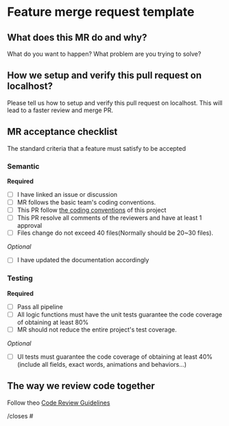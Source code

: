 # Feature merge request template

## What does this MR do and why?

What do you want to happen? What problem are you trying to solve?

## How we setup and verify this pull request on localhost?
Please tell us how to setup and verify this pull request on localhost. This will lead to a faster review and merge PR.

## MR acceptance checklist
The standard criteria that a feature must satisfy to be accepted


### Semantic

**Required**

- [ ] I have linked an issue or discussion
- [ ] MR follows the basic team's coding conventions.
- [ ] This PR follow [the coding conventions](../../docs/coding-convention.md) of this project
- [ ] This PR resolve all comments of the reviewers and have at least 1 approval
- [ ] Files change do not exceed 40 files(Normally should be 20~30 files).

*Optional*
- [ ] I have updated the documentation accordingly

### Testing

**Required**
- [ ] Pass all pipeline
- [ ] All logic functions must have the unit tests guarantee the code coverage of obtaining at least 80%
- [ ] MR should not reduce the entire project's test coverage.

*Optional*

- [ ] UI tests must guarantee the code coverage of obtaining at least 40%(include all fields, exact words, animations and behaviors...)

## The way we review code together

Follow theo [Code Review Guidelines](https://www.pluralsight.com/blog/software-development/code-review-checklist)

/closes #
